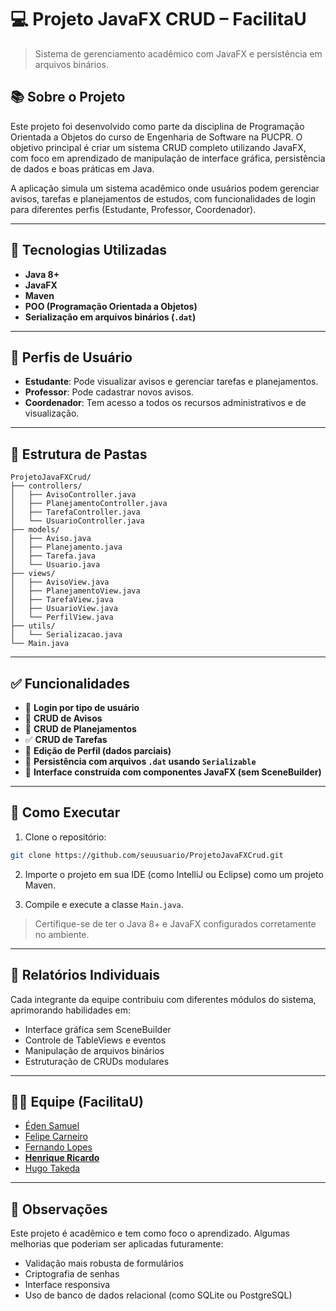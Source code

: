 # 💻 Projeto JavaFX CRUD – FacilitaU

> Sistema de gerenciamento acadêmico com JavaFX e persistência em arquivos binários.

## 📚 Sobre o Projeto

Este projeto foi desenvolvido como parte da disciplina de Programação Orientada a Objetos do curso de Engenharia de Software na PUCPR. O objetivo principal é criar um sistema CRUD completo utilizando JavaFX, com foco em aprendizado de manipulação de interface gráfica, persistência de dados e boas práticas em Java.

A aplicação simula um sistema acadêmico onde usuários podem gerenciar avisos, tarefas e planejamentos de estudos, com funcionalidades de login para diferentes perfis (Estudante, Professor, Coordenador).

---

## 🧰 Tecnologias Utilizadas

- **Java 8+**
- **JavaFX**
- **Maven**
- **POO (Programação Orientada a Objetos)**
- **Serialização em arquivos binários (`.dat`)**

---

## 👥 Perfis de Usuário

- **Estudante**: Pode visualizar avisos e gerenciar tarefas e planejamentos.
- **Professor**: Pode cadastrar novos avisos.
- **Coordenador**: Tem acesso a todos os recursos administrativos e de visualização.

---

## 📂 Estrutura de Pastas

```
ProjetoJavaFXCrud/
├── controllers/
│   ├── AvisoController.java
│   ├── PlanejamentoController.java
│   ├── TarefaController.java
│   └── UsuarioController.java
├── models/
│   ├── Aviso.java
│   ├── Planejamento.java
│   ├── Tarefa.java
│   └── Usuario.java
├── views/
│   ├── AvisoView.java
│   ├── PlanejamentoView.java
│   ├── TarefaView.java
│   ├── UsuarioView.java
│   └── PerfilView.java
├── utils/
│   └── Serializacao.java
└── Main.java
```

---

## ✅ Funcionalidades

- 🔐 **Login por tipo de usuário**
- 📢 **CRUD de Avisos**
- 📅 **CRUD de Planejamentos**
- ✅ **CRUD de Tarefas**
- 👤 **Edição de Perfil (dados parciais)**
- 💾 **Persistência com arquivos `.dat` usando `Serializable`**
- 🎯 **Interface construída com componentes JavaFX (sem SceneBuilder)**

---

## 🚀 Como Executar

1. Clone o repositório:

```bash
git clone https://github.com/seuusuario/ProjetoJavaFXCrud.git
```

2. Importe o projeto em sua IDE (como IntelliJ ou Eclipse) como um projeto Maven.

3. Compile e execute a classe `Main.java`.

> Certifique-se de ter o Java 8+ e JavaFX configurados corretamente no ambiente.

---

## 📑 Relatórios Individuais

Cada integrante da equipe contribuiu com diferentes módulos do sistema, aprimorando habilidades em:

- Interface gráfica sem SceneBuilder
- Controle de TableViews e eventos
- Manipulação de arquivos binários
- Estruturação de CRUDs modulares

---

## 👨‍💻 Equipe (FacilitaU)

- [Éden Samuel](https://github.com/Eden-code01)
- [Felipe Carneiro](https://github.com/FelipeCarneiroRibeiro)
- [Fernando Lopes](https://github.com/Fernando-Lopes1)
- [**Henrique Ricardo**](https://github.com/Riquehenri)
- [Hugo Takeda](https://github.com/hugotakeda)

---

## 📌 Observações

Este projeto é acadêmico e tem como foco o aprendizado. Algumas melhorias que poderiam ser aplicadas futuramente:

- Validação mais robusta de formulários
- Criptografia de senhas
- Interface responsiva
- Uso de banco de dados relacional (como SQLite ou PostgreSQL)
